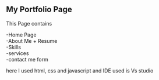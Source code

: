 <h2>My Portfolio Page</h2>
<p>This Page contains</p>
-Home Page<br/>
-About Me + Resume<br/>
-Skills<br/>
-services<br/>
-contact me form<br/>

<p> here I used html, css and javascript and IDE used is Vs studio</p>
